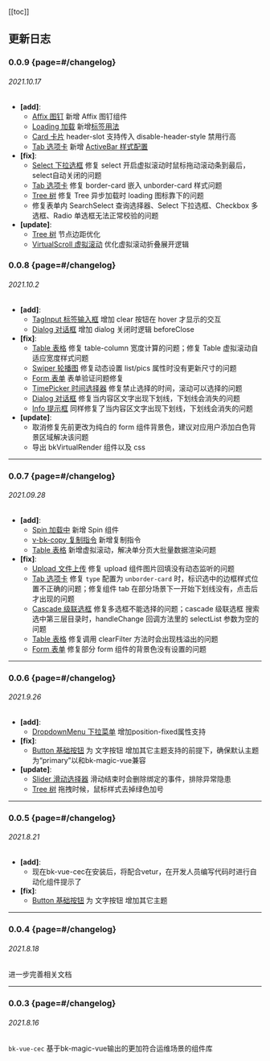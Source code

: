 [[toc]]

## 更新日志

<div class="changelog-wrapper">

### 0.0.9 {page=#/changelog}
###### 2021.10.17

* **[add]**:
    - [Affix 图钉](#/affix) 新增 Affix 图钉组件
    - [Loading 加载](#/loading) 新增[标签用法](#/loading?anchor=biao-qian-yong-fa)
    - [Card 卡片](#/card) header-slot 支持传入 disable-header-style 禁用行高
    - [Tab 选项卡](#/tab) 新增 [ActiveBar 样式配置](#/tab?anchor=activebar-yang-shi)
* **[fix]**:
    - [Select 下拉选框](#/select) 修复 select 开启虚拟滚动时鼠标拖动滚动条到最后，select自动关闭的问题
    - [Tab 选项卡](#/tab) 修复 border-card 嵌入 unborder-card 样式问题
    - [Tree 树](#/tree) 修复 Tree 异步加载时 loading 图标靠下的问题
    - 修复表单内 SearchSelect 查询选择器、Select 下拉选框、Checkbox 多选框、Radio 单选框无法正常校验的问题
* **[update]**:
    - [Tree 树](#/tree) 节点边距优化
    - [VirtualScroll 虚拟滚动](#/virtual-scroll) 优化虚拟滚动折叠展开逻辑

### 0.0.8 {page=#/changelog}
###### 2021.10.2

* **[add]**:
    - [TagInput 标签输入框](#/tag) 增加 clear 按钮在 hover 才显示的交互
    - [Dialog 对话框](#/dialog) 增加 dialog 关闭时逻辑 beforeClose
* **[fix]**:
    - [Table 表格](#/table) 修复 table-column 宽度计算的问题；修复 Table 虚拟滚动自适应宽度样式问题
    - [Swiper 轮播图](#/swiper) 修复动态设置 list/pics 属性时没有更新尺寸的问题
    - [Form 表单](#/form) 表单验证问题修复
    - [TimePicker 时间选择器](#/time-picker) 修复禁止选择的时间，滚动可以选择的问题
    - [Dialog 对话框](#/dialog) 修复当内容区文字出现下划线，下划线会消失的问题
    - [Info 提示框](#/info-box) 同样修复了当内容区文字出现下划线，下划线会消失的问题
* **[update]**:
    - 取消修复先前更改为纯白的 form 组件背景色，建议对应用户添加白色背景区域解决该问题
    - 导出 bkVirtualRender 组件以及 css

---

### 0.0.7 {page=#/changelog}
###### 2021.09.28

* **[add]**:
    - [Spin 加载中](#/spin) 新增 Spin 组件
    - [v-bk-copy 复制指令](#/directives?anchor=v-bk-copy) 新增复制指令
    - [Table 表格](#/table) 新增虚拟滚动，解决单分页大批量数据渲染问题
* **[fix]**:
    - [Upload 文件上传](#/upload) 修复 upload 组件图片回填没有动态监听的问题
    - [Tab 选项卡](#/tab) 修复 `type` 配置为 `unborder-card` 时，标识选中的边框样式位置不正确的问题；修复组件 tab 在部分场景下一开始下划线没有，点击后才出现的问题
    - [Cascade 级联选框](#/cascade) 修复多选框不能选择的问题；cascade 级联选框 搜索选中第三层目录时，handleChange 回调方法里的 selectList 参数为空的问题
    - [Table 表格](#/table) 修复调用 clearFilter 方法时会出现栈溢出的问题
    - [Form 表单](#/form) 修复部分 form 组件的背景色没有设置的问题

---

### 0.0.6 {page=#/changelog}
###### 2021.9.26

* **[add]**:
    - [DropdownMenu 下拉菜单](#/dropdown-menu) 增加position-fixed属性支持
* **[fix]**:
    - [Button 基础按钮](#/button) 为 文字按钮 增加其它主题支持的前提下，确保默认主题为“primary”以和bk-magic-vue兼容
* **[update]**:
    - [Slider 滑动选择器](#/slider) 滑动结束时会删除绑定的事件，排除异常隐患
    - [Tree 树](#/tree) 拖拽时候，鼠标样式去掉绿色加号

---

### 0.0.5 {page=#/changelog}
###### 2021.8.21

* **[add]**:
    - 现在bk-vue-cec在安装后，将配合vetur，在开发人员编写代码时进行自动化组件提示了
* **[fix]**:
    - [Button 基础按钮](#/button) 为 文字按钮 增加其它主题

---

### 0.0.4 {page=#/changelog}
###### 2021.8.18

进一步完善相关文档

---

### 0.0.3 {page=#/changelog}
###### 2021.8.16

`bk-vue-cec` 基于bk-magic-vue输出的更加符合运维场景的组件库

</div>
<script>
    if ('scrollRestoration' in history) {
        history.scrollRestoration = 'manual'
    }
    else {
        window.onunload= () => window.scrollTo(0, 0)
    }
    import { getActualTop } from '../../../src/utils/util'
    export default {
        components: {
        },
        data () {
            return {
            }
        },
        watch: {
            '$route' (to, from) {
                const ver = to.query.v
                if (!ver) {
                    window.scrollTo(0, 0)
                    return
                }
                this.jumpVer(ver)
            }
        },
        mounted () {
            const ver = this.$route.query.v
            if (!ver) {
                return
            }
            this.jumpVer(ver)
        },
        methods: {
            jumpVer (ver) {
                const node = document.getElementById(ver)
                if (!node) {
                    window.scrollTo(0, 0)
                    return
                }
                this.$nextTick(() => {
                    const top = getActualTop(node)
                    window.scrollTo(0, top - 70)
                })
            }
        }
    }
</script>
